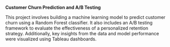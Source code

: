 **Customer Churn Prediction and A/B Testing**

This project involves building a machine learning model to predict customer churn using a Random Forest classifier. 
It also includes an A/B testing framework to evaluate the effectiveness of a personalized retention strategy. 
Additionally, key insights from the data and model performance were visualized using Tableau dashboards.
